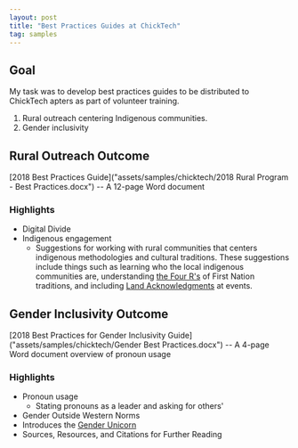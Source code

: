 ```yaml
---
layout: post
title: "Best Practices Guides at ChickTech"
tag: samples
---
```

## Goal
My task was to develop best practices guides to be distributed to ChickTech
apters as part of volunteer training.
1. Rural outreach centering Indigenous communities.
2. Gender inclusivity

## Rural Outreach Outcome

[2018 Best Practices Guide]("assets/samples/chicktech/2018 Rural Program - Best Practices.docx")
-- A 12-page Word document

### Highlights
- Digital Divide
- Indigenous engagement
  - Suggestions for working with rural communities that centers indigenous methodologies and cultural traditions. These suggestions include things such as learning who the local indigenous communities are, understanding [the Four R's](https://eric.ed.gov/?id=EJ438242) of First Nation traditions, and
  including [Land Acknowledgments](http://landacknowledgements.org) at events.

## Gender Inclusivity Outcome
[2018 Best Practices for Gender Inclusivity Guide]("assets/samples/chicktech/Gender Best Practices.docx")
-- A 4-page Word document overview of pronoun usage

### Highlights
- Pronoun usage
  - Stating pronouns as a leader and asking for others'
- Gender Outside Western Norms
- Introduces the [Gender Unicorn](https://transstudent.org/gender)
- Sources, Resources, and Citations for Further Reading
